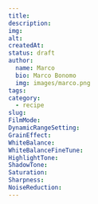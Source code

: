 ```yaml
---
title: 
description: 
img: 
alt: 
createdAt: 
status: draft
author:
  name: Marco
  bio: Marco Bonomo
  img: images/marco.png
tags: 
category:
  - recipe
slug: 
FilmMode: 
DynamicRangeSetting: 
GrainEffect: 
WhiteBalance: 
WhiteBalanceFineTune: 
HighlightTone: 
ShadowTone: 
Saturation: 
Sharpness: 
NoiseReduction:
---
```

